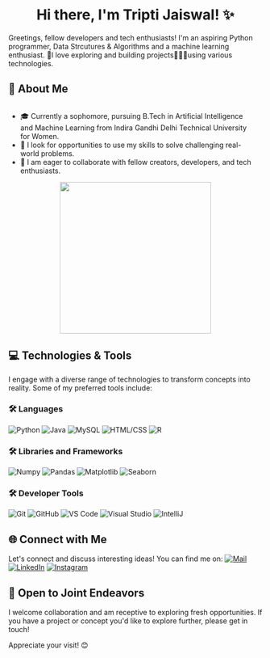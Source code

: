 <h1 align="center">Hi there, I'm Tripti Jaiswal! ✨ </h1>

Greetings, fellow developers and tech enthusiasts! I'm an aspiring Python programmer, Data Strcutures & Algorithms and a machine learning enthusiast.  🔭I love exploring and building projects👩🏻‍💻using various technologies.

## 🚀 About Me

<div style="float: left; margin-right: 20px;">
  
- 🎓 Currently a sophomore, pursuing B.Tech in Artificial Intelligence and Machine Learning from Indira Gandhi Delhi Technical University for Women.
- 🌱 I look for opportunities to use my skills to solve challenging real-world problems.
- 👯 I am eager to collaborate with fellow creators, developers, and tech enthusiasts.
</div>

<div align="center">
  <img width="300" src="https://www.google.com/url?sa=i&url=https%3A%2F%2Ficonscout.com%2Flottie-animations%2Ffemale-web-developer&psig=AOvVaw2Ecy-OGqhPxqD9fl6GIOcO&ust=1704470366417000&source=images&cd=vfe&opi=89978449&ved=0CBEQjRxqFwoTCOCL8oqNxIMDFQAAAAAdAAAAABAR">
</div>

## 💻 Technologies & Tools

I engage with a diverse range of technologies to transform concepts into reality. Some of my preferred tools include:

### 🛠 Languages 

![Python](https://img.shields.io/badge/-Python-3776AB?style=flat&logo=python&logoColor=white) ![Java](https://img.shields.io/badge/-Java-8-blueJava?style=flat&logo=python&logoColor=white) ![MySQL](https://img.shields.io/badge/-MySQL-4479A1?style=flat&logo=mysql&logoColor=white) ![HTML/CSS](https://img.shields.io/badge/-HTML%2FCSS-E34F26?style=flat&logo=html5&logoColor=white) ![R](https://img.shields.io/badge/-R-276DC3?style=flat&logo=r&logoColor=white)

### 🛠 Libraries and Frameworks

![Numpy](https://img.shields.io/badge/-Numpy-013243?style=flat&logo=numpy&logoColor=white) ![Pandas](https://img.shields.io/badge/-Pandas-150458?style=flat&logo=pandas&logoColor=white) ![Matplotlib](https://img.shields.io/badge/-Matplotlib-11557C?style=flat&logo=matplotlib&logoColor=white) ![Seaborn](https://img.shields.io/badge/-Seaborn-3776AB?style=flat&logo=seaborn&logoColor=white) 

### 🛠 Developer Tools

![Git](https://img.shields.io/badge/-Git-F05032?style=flat&logo=git&logoColor=white) ![GitHub](https://img.shields.io/badge/-GitHub-181717?style=flat&logo=github&logoColor=white) ![VS Code](https://img.shields.io/badge/-VS%20Code-007ACC?style=flat&logo=visual-studio-code&logoColor=white) ![Visual Studio](https://img.shields.io/badge/-Visual%20Studio-5C2D91?style=flat&logo=visual-studio&logoColor=white) ![IntelliJ](https://img.shields.io/badge/-IntelliJ-000000?style=flat&logo=intellij-idea&logoColor=white) 

## 🌐 Connect with Me

Let's connect and discuss interesting ideas! You can find me on:
[![Mail](https://img.shields.io/badge/Mail-Send%20Mail-red?style=flat-square&logo=gmail&logoColor=white)](mailto:triptijas08@gmail.com)
[![LinkedIn](https://img.shields.io/badge/LinkedIn-Connect-blue?style=flat-square&logo=linkedin&logoColor=white)](https://www.linkedin.com/in/tripti-jaiswal-898472257//)
[![Instagram](https://img.shields.io/badge/Instagram-Follow%20Me-purple?style=flat-square&logo=instagram&logoColor=white)](https://www.instagram.com/triptiijaiswal/)

## 🤝 Open to Joint Endeavors


I welcome collaboration and am receptive to exploring fresh opportunities. If you have a project or concept you'd like to explore further, please get in touch!

Appreciate your visit! 😊

